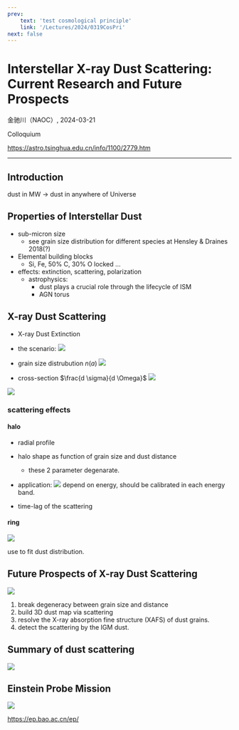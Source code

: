 ```yaml
---
prev:
    text: 'test cosmological principle'
    link: '/Lectures/2024/0319CosPri'
next: false
---
```


# Interstellar X-ray Dust Scattering: Current Research and Future Prospects

金驰川（NAOC）, 2024-03-21

Colloquium

https://astro.tsinghua.edu.cn/info/1100/2779.htm

--- 

## Introduction

dust in MW -> dust in anywhere of Universe 

## Properties of Interstellar Dust 

- sub-micron size 
  - see grain size distribution for different species at Hensley & Draines 2018(?)
- Elemental building blocks
  - Si, Fe, 50% C, 30% O  locked ...
- effects: extinction, scattering, polarization
  - astrophysics:
    - dust plays a crucial role through the lifecycle of ISM
    - AGN torus 

## X-ray Dust Scattering

- X-ray Dust Extinction 

- the scenario: 
![](image-13.png)

- grain size distrubution $n(a)$
  ![](image-14.png)
- cross-section $\frac{d \sigma}{d \Omega}$ 
  ![](image-15.png)

![](image-21.png)

### scattering effects

#### halo

- radial profile 
- halo shape as function of grain size and dust distance 
  - these 2 parameter degenarate. 

- application: 
  ![](image-16.png)
  depend on energy, should be calibrated in each energy band. 

- time-lag of the scattering 

#### ring

![](image-17.png)

use to fit dust distribution. 

## Future Prospects of X-ray Dust Scattering

![](image-18.png)

1. break degeneracy between grain size and distance
2. build 3D dust map via scattering
3. resolve the X-ray absorption fine structure (XAFS) of dust grains.
4. detect the scattering by the IGM dust.

## Summary of dust scattering

![](image-19.png)

## Einstein Probe Mission

![](image-20.png)

https://ep.bao.ac.cn/ep/

